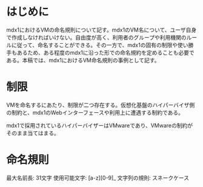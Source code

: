 
# はじめに
mdx1におけるVMの命名規則について記す。mdx1のVM名について、ユーザ自身で作成しなければいけない。自由度が高く、利用者のグループや利用機関のルールに従って、命名することができる。その一方で、mdx1の固有の制限や使い勝手もあるため、ある程度のmdx1に沿った形での命名規約を定めることも必要である。本稿では、mdx1におけるVM命名規則の事例として記す。

# 制限
VMを命名するにあたり、制限が二つ存在する。仮想化基盤のハイパーバイザ側の制約と、mdx1のWebインターフェースや利用上に遭遇する制約である。

mdx1で採用されているハイパーバイザーはVMwareであり、VMwareの制約がそのまま当てはまる。




# 命名規則
最大名前長: 31文字
使用可能文字: [a-z][0-9]_
文字列の規則: スネークケース

